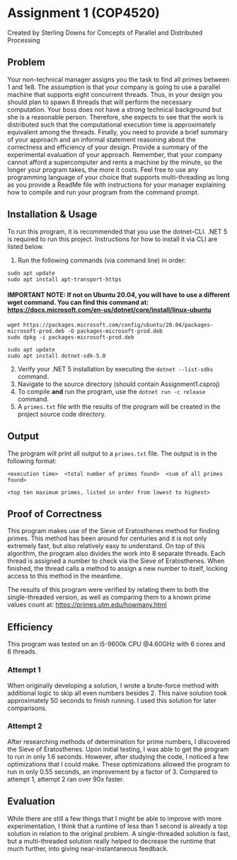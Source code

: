 # Assignment 1 (COP4520)
Created by Sterling Downs for Concepts of Parallel and Distributed Processing

## Problem
Your non-technical manager assigns you the task to find all primes between 1 and 1e8.  The assumption is that your company is going to use a parallel machine that supports eight concurrent threads. Thus, in your design you should plan to spawn 8 threads that will perform the necessary computation. Your boss does not have a strong technical background but she is a reasonable person. Therefore, she expects to see that the work is distributed such that the computational execution time is approximately equivalent among the threads. Finally, you need to provide a brief summary of your approach and an informal statement reasoning about the correctness and efficiency of your design. Provide a summary of the experimental evaluation of your approach. Remember, that your company cannot afford a supercomputer and rents a machine by the minute, so the longer your program takes, the more it costs. Feel free to use any programming language of your choice that supports multi-threading as long as you provide a ReadMe file with instructions for your manager explaining how to compile and run your program from the command prompt.

## Installation & Usage
To run this program, it is recommended that you use the dotnet-CLI.
.NET 5 is required to run this project. Instructions for how to install it via CLI are listed below.

1. Run the following commands (via command line) in order:


```
sudo apt update
sudo apt install apt-transport-https
```
#### IMPORTANT NOTE: If not on Ubuntu 20.04, you will have to use a different wget command. You can find this command at: https://docs.microsoft.com/en-us/dotnet/core/install/linux-ubuntu
```
wget https://packages.microsoft.com/config/ubuntu/20.04/packages-microsoft-prod.deb -O packages-microsoft-prod.deb
sudo dpkg -i packages-microsoft-prod.deb
```
```
sudo apt update
sudo apt install dotnet-sdk-5.0
```

2. Verify your .NET 5 installation by executing the `dotnet --list-sdks` command.
3. Navigate to the source directory (should contain Assignment1.csproj)
4. To compile __and__ run the program, use the `dotnet run -c release` command.
5. A `primes.txt` file with the results of the program will be created in the project source code directory.

## Output
The program will print all output to a `primes.txt` file.
The output is in the following format:
```
<execution time>  <total number of primes found>  <sum of all primes found>

<top ten maximum primes, listed in order from lowest to highest>
```

## Proof of Correctness
This program makes use of the Sieve of Eratosthenes method for finding primes.
This method has been around for centuries and it is not only extremely fast, but 
also relatively easy to understand. On top of this algorithm, the program also 
divides the work into 8 separate threads. Each thread is assigned a number to check 
via the Sieve of Eratosthenes. When finished, the thread calls a method to assign 
a new number to itself, locking access to this method in the meantime.

The results of this program were verified by relating them to both the single-threaded 
version, as well as comparing them to a known prime values count at:
https://primes.utm.edu/howmany.html

## Efficiency
This program was tested on an i5-9600k CPU @4.60GHz with 6 cores and 6 threads.

### Attempt 1
When originally developing a solution, I wrote a brute-force method with additional 
logic to skip all even numbers besides 2. This naive solution took approximately 50 
seconds to finish running. I used this solution for later comparisons.

### Attempt 2
After researching methods of determination for prime numbers, I discovered the Sieve of 
Eratosthenes. Upon initial testing, I was able to get the program to run in only 1.6 seconds.
However, after studying the code, I noticed a few optimizations that I could make. These 
optimizations allowed the program to run in only 0.55 seconds, an improvement by a factor of 3.
Compared to attempt 1, attempt 2 ran over 90x faster.

## Evaluation
While there are still a few things that I might be able to improve with more experimentation, 
I think that a runtime of less than 1 second is already a top solution in relation to the 
original problem. A single-threaded solution is fast, but a multi-threaded solution really 
helped to decrease the runtime that much further, into giving near-instantaneous feedback.
